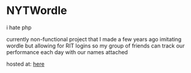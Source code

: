 # NYTWordle
 
i hate php<br>

currently non-functional project that I made a few years ago imitating wordle but allowing for RIT logins so my group of friends can track our performance each day with our names attached<br>

hosted at: <a href = "https://people.rit.edu/jjk1280/wordle">here</a>
